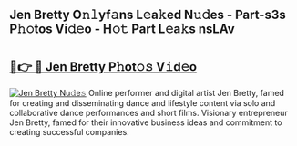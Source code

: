 ## Jen Bretty O𝚗𝚕yf𝚊ns L𝚎a𝚔ed N𝚞𝚍es - Part-s3s P𝚑𝚘tos Vi𝚍𝚎o - H𝚘𝚝 Part L𝚎a𝚔s nsLAv

# <h2><a href="http://kfcvbq1.oniu.top/?m=Jen+Bretty">🔗👉 🔴 Jen Bretty P𝚑ot𝚘𝚜 V𝚒d𝚎o</a></h2>

[![Jen Bretty Nu𝚍e𝚜](https://i.imgur.com/0qMVB7G.gif)](http://kfcvbq1.oniu.top/?m=Jen+Bretty)
Online performer and digital artist Jen Bretty, famed for creating and disseminating dance and lifestyle content via solo and collaborative dance performances and short films. Visionary entrepreneur Jen Bretty, famed for their innovative business ideas and commitment to creating successful companies.  
